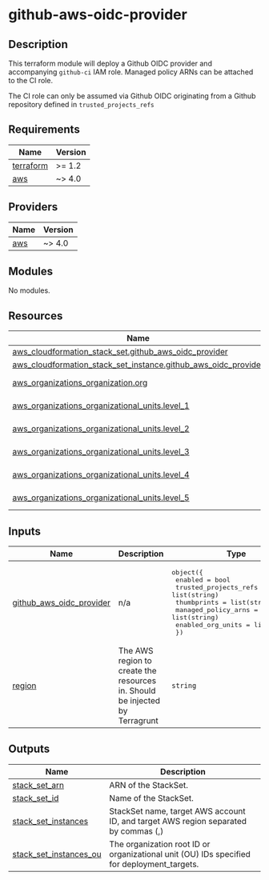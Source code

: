# github-aws-oidc-provider

## Description

This terraform module will deploy a Github OIDC provider and accompanying `github-ci` IAM role. Managed policy ARNs can be attached to the CI role. 

The CI role can only be assumed via Github OIDC originating from a Github repository defined in `trusted_projects_refs`

<!-- BEGIN_TF_DOCS -->
## Requirements

| Name | Version |
|------|---------|
| <a name="requirement_terraform"></a> [terraform](#requirement\_terraform) | >= 1.2 |
| <a name="requirement_aws"></a> [aws](#requirement\_aws) | ~> 4.0 |

## Providers

| Name | Version |
|------|---------|
| <a name="provider_aws"></a> [aws](#provider\_aws) | ~> 4.0 |

## Modules

No modules.

## Resources

| Name | Type |
|------|------|
| [aws_cloudformation_stack_set.github_aws_oidc_provider](https://registry.terraform.io/providers/hashicorp/aws/latest/docs/resources/cloudformation_stack_set) | resource |
| [aws_cloudformation_stack_set_instance.github_aws_oidc_provider](https://registry.terraform.io/providers/hashicorp/aws/latest/docs/resources/cloudformation_stack_set_instance) | resource |
| [aws_organizations_organization.org](https://registry.terraform.io/providers/hashicorp/aws/latest/docs/data-sources/organizations_organization) | data source |
| [aws_organizations_organizational_units.level_1](https://registry.terraform.io/providers/hashicorp/aws/latest/docs/data-sources/organizations_organizational_units) | data source |
| [aws_organizations_organizational_units.level_2](https://registry.terraform.io/providers/hashicorp/aws/latest/docs/data-sources/organizations_organizational_units) | data source |
| [aws_organizations_organizational_units.level_3](https://registry.terraform.io/providers/hashicorp/aws/latest/docs/data-sources/organizations_organizational_units) | data source |
| [aws_organizations_organizational_units.level_4](https://registry.terraform.io/providers/hashicorp/aws/latest/docs/data-sources/organizations_organizational_units) | data source |
| [aws_organizations_organizational_units.level_5](https://registry.terraform.io/providers/hashicorp/aws/latest/docs/data-sources/organizations_organizational_units) | data source |

## Inputs

| Name | Description | Type | Default | Required |
|------|-------------|------|---------|:--------:|
| <a name="input_github_aws_oidc_provider"></a> [github\_aws\_oidc\_provider](#input\_github\_aws\_oidc\_provider) | n/a | <pre>object({<br>    enabled               = bool<br>    trusted_projects_refs = list(string)<br>    thumbprints           = list(string)<br>    managed_policy_arns   = list(string)<br>    enabled_org_units     = list(string)<br>  })</pre> | <pre>{<br>  "enabled": false,<br>  "enabled_org_units": [],<br>  "managed_policy_arns": [],<br>  "thumbprints": [],<br>  "trusted_projects_refs": []<br>}</pre> | no |
| <a name="input_region"></a> [region](#input\_region) | The AWS region to create the resources in. Should be injected by Terragrunt | `string` | `"eu-west-1"` | no |

## Outputs

| Name | Description |
|------|-------------|
| <a name="output_stack_set_arn"></a> [stack\_set\_arn](#output\_stack\_set\_arn) | ARN of the StackSet. |
| <a name="output_stack_set_id"></a> [stack\_set\_id](#output\_stack\_set\_id) | Name of the StackSet. |
| <a name="output_stack_set_instances"></a> [stack\_set\_instances](#output\_stack\_set\_instances) | StackSet name, target AWS account ID, and target AWS region separated by commas (,) |
| <a name="output_stack_set_instances_ou"></a> [stack\_set\_instances\_ou](#output\_stack\_set\_instances\_ou) | The organization root ID or organizational unit (OU) IDs specified for deployment\_targets. |
<!-- END_TF_DOCS -->